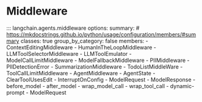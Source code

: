 # Middleware

<!-- `group_by_category false to allow custom ordering -->
::: langchain.agents.middleware
    options:
      summary:
        # <https://mkdocstrings.github.io/python/usage/configuration/members/#summary>
        classes: true
      group_by_category: false
      members:
        - ContextEditingMiddleware
        - HumanInTheLoopMiddleware
        - LLMToolSelectorMiddleware
        - LLMToolEmulator
        - ModelCallLimitMiddleware
        - ModelFallbackMiddleware
        - PIIMiddleware
        - PIIDetectionError
        - SummarizationMiddleware
        - TodoListMiddleWare
        - ToolCallLimitMiddleware
        - AgentMiddleware
        - AgentState
        - ClearToolUsesEdit
        - InterruptOnConfig
        - ModelRequest
        - ModelResponse
        - before_model
        - after_model
        - wrap_model_call
        - wrap_tool_call
        - dynamic-prompt
        - ModelRequest
